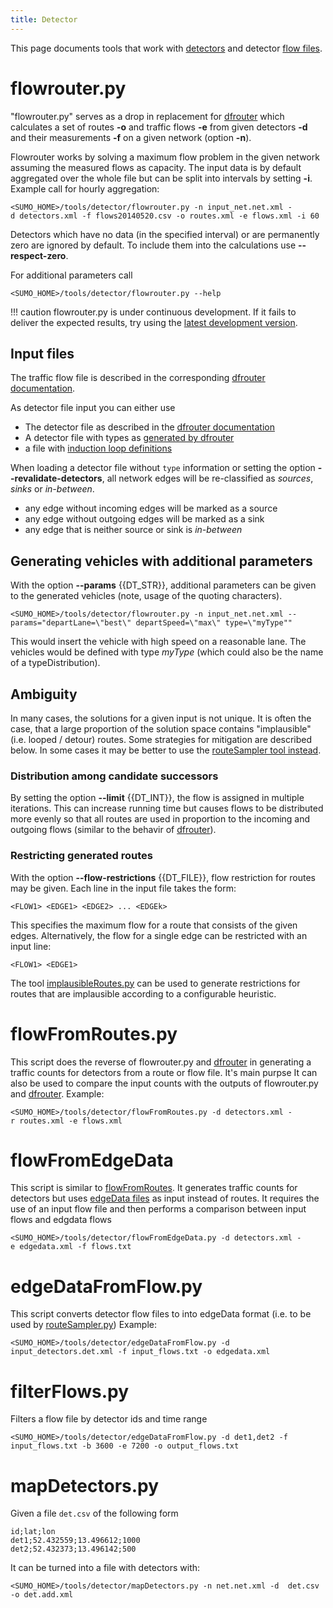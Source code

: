 ```yaml
---
title: Detector
---
```


This page documents tools that work with [detectors](..Simulation/Output/Induction_Loops_Detectors_(E1).md) and detector [flow files](../Demand/Routes_from_Observation_Points.md#computing_flows).

# flowrouter.py

"flowrouter.py" serves as a drop in replacement for
[dfrouter](../dfrouter.md) which calculates a set of routes **-o** and
traffic flows **-e** from given detectors **-d** and their measurements **-f** on a given
network (option **-n**).

Flowrouter works by solving a maximum flow problem in the given network
assuming the measured flows as capacity. The input data is by default
aggregated over the whole file but can be split into intervals by
setting **-i**. Example call for hourly aggregation:

```
<SUMO_HOME>/tools/detector/flowrouter.py -n input_net.net.xml -d detectors.xml -f flows20140520.csv -o routes.xml -e flows.xml -i 60
```

Detectors which have no data (in the specified interval) or are
permanently zero are ignored by default. To include them into the
calculations use **--respect-zero**.

For additional parameters call

```
<SUMO_HOME>/tools/detector/flowrouter.py --help
```

!!! caution
    flowrouter.py is under continuous development. If it fails to deliver the expected results, try using the [latest development version](../Downloads.md#sumo_-_latest_development_version).

## Input files

The traffic flow file is described in the corresponding [dfrouter documentation](../Demand/Routes_from_Observation_Points.md#computing_flows).

As detector file input you can either use

- The detector file as described in the [dfrouter documentation](../Demand/Routes_from_Observation_Points.md#computing_detector_types)
- A detector file with types as [generated by dfrouter](../Demand/Routes_from_Observation_Points.md#computing_detector_types)
- a file with [induction loop definitions](../Simulation/Output/Induction_Loops_Detectors_(E1).md)

When loading a detector file without `type` information or setting the option **--revalidate-detectors**, all network edges will be re-classified as *sources*, *sinks* or
*in-between*.

- any edge without incoming edges will be marked as a source
- any edge without outgoing edges will be marked as a sink
- any edge that is neither source or sink is *in-between*

## Generating vehicles with additional parameters

With the option **--params** {{DT_STR}}, additional parameters can be given to the generated
vehicles (note, usage of the quoting characters).

```
<SUMO_HOME>/tools/detector/flowrouter.py -n input_net.net.xml --params="departLane=\"best\" departSpeed=\"max\" type=\"myType""
```

This would insert the vehicle with high speed on a reasonable lane. The
vehicles would be defined with type *myType* (which could also be the
name of a typeDistribution).

## Ambiguity

In many cases, the solutions for a given input is not unique. It is often the case, that a large proportion of the solution space contains "implausible" (i.e. looped / detour) routes. Some strategies for mitigation are described below. In some cases it may be better to use the [routeSampler tool instead](../Demand/Routes_from_Observation_Points.md#chosing_the_right_tool).

### Distribution among candidate successors

By setting the option **--limit** {{DT_INT}}, the flow is assigned in multiple iterations. This can increase running time but causes
flows to be distributed more evenly so that all routes are used in
proportion to the incoming and outgoing flows (similar to the behavir of 
[dfrouter](../dfrouter.md)).


### Restricting generated routes

With the option **--flow-restrictions** {{DT_FILE}}, flow restriction for routes may be given. Each line in the input file takes the form:

```
<FLOW1> <EDGE1> <EDGE2> ... <EDGEk>
```

This specifies the maximum flow for a route that consists of the given
edges. Alternatively, the flow for a single edge can be restricted with an input line:

```
<FLOW1> <EDGE1>
```

The tool [implausibleRoutes.py](Routes.md#implausibleroutespy) can be used to generate restrictions for routes that are implausible according to a configurable heuristic.

# flowFromRoutes.py

This script does the reverse of flowrouter.py and
[dfrouter](../dfrouter.md) in generating a traffic counts for
detectors from a route or flow file. It's main purpse  It can also be used to compare the
input counts with the outputs of flowrouter.py and
[dfrouter](../dfrouter.md). Example:

```
<SUMO_HOME>/tools/detector/flowFromRoutes.py -d detectors.xml -r routes.xml -e flows.xml
```

# flowFromEdgeData

This script is similar to [flowFromRoutes](#flowFromRoutes). It generates traffic counts for detectors but uses [edgeData files](../Simulation/Output/Lane-_or_Edge-based_Traffic_Measures.md) as input instead of routes.
It requires the use of an input flow file and then performs a comparison between input flows and edgdata flows
```
<SUMO_HOME>/tools/detector/flowFromEdgeData.py -d detectors.xml -e edgedata.xml -f flows.txt
```


# edgeDataFromFlow.py

This script converts detector flow files to into edgeData format (i.e. to be used by [routeSampler.py](Turns.md#routesamplerpy))
Example:
```
<SUMO_HOME>/tools/detector/edgeDataFromFlow.py -d input_detectors.det.xml -f input_flows.txt -o edgedata.xml 
```

# filterFlows.py

Filters a flow file by detector ids and time range
```
<SUMO_HOME>/tools/detector/edgeDataFromFlow.py -d det1,det2 -f input_flows.txt -b 3600 -e 7200 -o output_flows.txt
```

# mapDetectors.py

Given a file `det.csv` of the following form
```
id;lat;lon
det1;52.432559;13.496612;1000
det2;52.432373;13.496142;500
```

It can be turned into a file with detectors with:
```
<SUMO_HOME>/tools/detector/mapDetectors.py -n net.net.xml -d  det.csv -o det.add.xml
```
